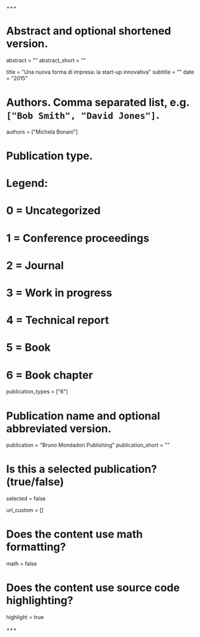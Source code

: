 +++
# Abstract and optional shortened version.
abstract = ""
abstract_short = ""

title = "Una nuova forma di impresa: la start-up innovativa"
subtitle = ""
date = "2015"

# Authors. Comma separated list, e.g. `["Bob Smith", "David Jones"]`.
authors = ["Michela Bonani"]

# Publication type.
# Legend:
# 0 = Uncategorized
# 1 = Conference proceedings
# 2 = Journal
# 3 = Work in progress
# 4 = Technical report
# 5 = Book
# 6 = Book chapter
publication_types = ["6"]

# Publication name and optional abbreviated version.
publication = "Bruno Mondadori Publishing"
publication_short = ""

# Is this a selected publication? (true/false)
selected = false

url_custom = []


# Does the content use math formatting?
math = false 

# Does the content use source code highlighting?
highlight = true


+++
